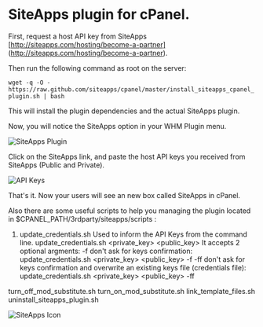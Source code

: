 # SiteApps plugin for cPanel.

First, request a host API key from SiteApps [http://siteapps.com/hosting/become-a-partner] (http://siteapps.com/hosting/become-a-partner).

Then run the following command as root on the server:

`wget -q -O - https://raw.github.com/siteapps/cpanel/master/install_siteapps_cpanel_plugin.sh | bash`

This will install the plugin dependencies and the actual SiteApps plugin.


Now, you will notice the SiteApps option in your WHM Plugin menu.

![SiteApps Plugin](https://stpps.com/369/2.jpg)

Click on the SiteApps link, and paste the host API keys you received from SiteApps (Public and Private).

![API Keys](https://stpps.com/369/1.jpg)

That's it. Now your users will see an new box called SiteApps in cPanel.

Also there are some useful scripts to help you managing the plugin
located in $CPANEL_PATH/3rdparty/siteapps/scripts :

1. update_credentials.sh
 Used to inform the API Keys from the command line.
    update_credentials.sh <private_key> <public_key>
 It accepts 2 optional argments:
 -f don't ask for keys confirmation:
    update_credentials.sh <private_key> <public_key> -f
 -ff don't ask for keys confirmation and overwrite an existing keys file
(credentials file):
    update_credentials.sh <private_key> <public_key> -ff



 turn_off_mod_substitute.sh
 turn_on_mod_substitute.sh
 link_template_files.sh
 uninstall_siteapps_plugin.sh




![SiteApps Icon](https://stpps.com/369/3.jpg)
